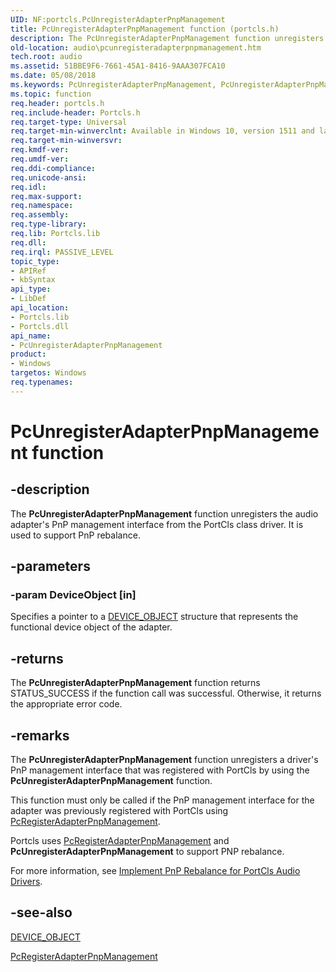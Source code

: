 ```yaml
---
UID: NF:portcls.PcUnregisterAdapterPnpManagement
title: PcUnregisterAdapterPnpManagement function (portcls.h)
description: The PcUnregisterAdapterPnpManagement function unregisters the audio adapter's PnP management interface from the PortCls class driver. It is used to support PnP rebalance.
old-location: audio\pcunregisteradapterpnpmanagement.htm
tech.root: audio
ms.assetid: 51BBE9F6-7661-45A1-8416-9AAA307FCA10
ms.date: 05/08/2018
ms.keywords: PcUnregisterAdapterPnpManagement, PcUnregisterAdapterPnpManagement function [Audio Devices], audio.pcunregisteradapterpnpmanagement, portcls/PcUnregisterAdapterPnpManagement
ms.topic: function
req.header: portcls.h
req.include-header: Portcls.h
req.target-type: Universal
req.target-min-winverclnt: Available in Windows 10, version 1511 and later versions of Windows.
req.target-min-winversvr: 
req.kmdf-ver: 
req.umdf-ver: 
req.ddi-compliance: 
req.unicode-ansi: 
req.idl: 
req.max-support: 
req.namespace: 
req.assembly: 
req.type-library: 
req.lib: Portcls.lib
req.dll: 
req.irql: PASSIVE_LEVEL
topic_type:
- APIRef
- kbSyntax
api_type:
- LibDef
api_location:
- Portcls.lib
- Portcls.dll
api_name:
- PcUnregisterAdapterPnpManagement
product:
- Windows
targetos: Windows
req.typenames: 
---
```


# PcUnregisterAdapterPnpManagement function


## -description


The <b>PcUnregisterAdapterPnpManagement</b> function unregisters the audio adapter's PnP management interface from the PortCls class driver.  It is used to support PnP rebalance. 


## -parameters




### -param DeviceObject [in]

Specifies a pointer to a <a href="https://docs.microsoft.com/windows-hardware/drivers/ddi/content/wdm/ns-wdm-_device_object">DEVICE_OBJECT</a> structure that represents the functional device object of the adapter.


## -returns



The <b>PcUnregisterAdapterPnpManagement</b>  function returns STATUS_SUCCESS if the function call was successful. Otherwise, it returns the appropriate error code.




## -remarks



The <b>PcUnregisterAdapterPnpManagement</b>  function unregisters a driver's PnP management interface that was registered with PortCls by using the <b>PcUnregisterAdapterPnpManagement</b>  function. 

 This function must only be called if the PnP management interface for the adapter was previously registered with PortCls using <a href="https://docs.microsoft.com/windows-hardware/drivers/ddi/content/portcls/nf-portcls-pcregisteradapterpnpmanagement">PcRegisterAdapterPnpManagement</a>.

Portcls uses <a href="https://docs.microsoft.com/windows-hardware/drivers/ddi/content/portcls/nf-portcls-pcregisteradapterpnpmanagement">PcRegisterAdapterPnpManagement</a> and <b>PcUnregisterAdapterPnpManagement</b> to support PNP rebalance. 


For more information,  see <a href="https://docs.microsoft.com/windows-hardware/drivers/audio/implement-pnp-rebalance-for-portcls-audio-drivers">Implement PnP Rebalance for PortCls Audio Drivers</a>.




## -see-also




<a href="https://docs.microsoft.com/windows-hardware/drivers/ddi/content/wdm/ns-wdm-_device_object">DEVICE_OBJECT</a>



<a href="https://docs.microsoft.com/windows-hardware/drivers/ddi/content/portcls/nf-portcls-pcregisteradapterpnpmanagement">PcRegisterAdapterPnpManagement</a>
 

 

